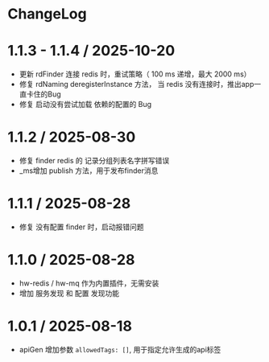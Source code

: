 


# ChangeLog

# 1.1.3 - 1.1.4 / 2025-10-20

* 更新 rdFinder 连接 redis 时，重试策略（ 100 ms 递增，最大 2000 ms）
* 修复 rdNaming  deregisterInstance 方法， 当 redis 没有连接时，推出app一直卡住的Bug
* 修复 启动没有尝试加载 依赖的配置的 Bug


# 1.1.2 / 2025-08-30

* 修复 finder redis 的 记录分组列表名字拼写错误
* _ms增加  publish 方法，用于发布finder消息

# 1.1.1 / 2025-08-28

* 修复 没有配置 finder 时，启动报错问题

# 1.1.0 / 2025-08-28

* hw-redis / hw-mq 作为内置插件，无需安装
* 增加 服务发现 和 配置 发现功能

# 1.0.1 / 2025-08-18

* apiGen 增加参数 `allowedTags: []`, 用于指定允许生成的api标签


